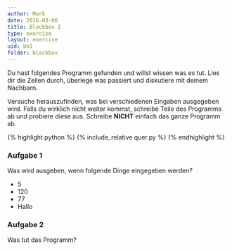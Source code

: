 ```yaml
---
author: Mark
date: 2016-03-06
title: Blackbox I
type: exercise
layout: exercise
uid: bb1
folder: blackbox
---
```


Du hast folgendes Programm gefunden und willst wissen was es tut.
Lies dir die Zeilen durch, überlege was passiert und diskutiere mit deinem Nachbarn.

Versuche herauszufinden, was bei verschiedenen Eingaben ausgegeben wird.
Falls du wirklich nicht weiter kommst, schreibe Teile des Programms ab und probiere diese aus.
Schreibe **NICHT** einfach das ganze Programm ab.

{% highlight python %}
{% include_relative quer.py %}
{% endhighlight %}


### Aufgabe 1
Was wird ausgeben, wenn folgende Dinge eingegeben werden?

- 5
- 120
- 77
- Hallo

### Aufgabe 2
Was tut das Programm?